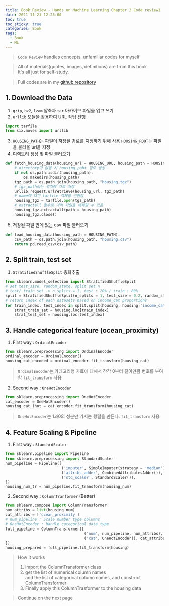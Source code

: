 ```yaml
---
title: Book Review - Hands on Machine Learning Chapter 2 Code review1
date: 2021-11-21 12:25:00
toc: true
toc_sticky: true
categories: Book
tags:
  - Book
  - ML
---
```

> `Code Review` handles concepts, unfamiliar codes for myself

> All of materials(quotes, images, definitions) are from this book.  
It's all just for self-study.

> Full codes are in my [github repository](https://github.com/temple17/hands-on-ml-practice) 

## 1. Download the Data
1. `gzip`, `bz2`, `lzam` 압축과 `tar` 아카이브 파일을 읽고 쓰기
2. `urllib` 모듈을 활용하여 URL 작업 진행
~~~python
import tarfile
from six.moves import urllib
~~~
3. `HOUSING_PATH`는 파일이 저장될 경로를 지정하기 위해 사용
`HOUSING_ROOT`는 파일을 불러올 url을 지정
4. 디렉토리 생성 및 파일 불러오기
~~~python
def fetch_housing_data(housing_url = HOUSING_URL, housing_path = HOUSING_PATH):
    # directory가 없을 시 housing_paht 경로 생성
    if not os.path.isdir(housing_path):
        os.makedirs(housing_path)
    tgz_path = os.path.join(housing_path, "housing.tgz")
    # tgz_path라는 위치에 자료 저장
    urllib.request.urlretrieve(housing_url, tgz_path)
    # name에 대한 tarfile 객체를 반환함
    housing_tgz = tarfile.open(tgz_path)
    # extractall 함수로 여러 파일을 해제할 수 있음
    housing_tgz.extractall(path = housing_path)
    housing_tgz.close()
~~~
5. 저장된 파일 안에 있는 csv 파일 불러오기
~~~python
def load_housing_data(housing_path = HOUSING_PATH):
    csv_path = os.path.join(housing_path, "housing.csv")
    return pd.read_csv(csv_path)
~~~

## 2. Split train, test set
1. `StratifiedShuffleSplit` 층화추출
~~~python
from sklearn.model_selection import StratifiedShuffleSplit
# set test_size, random_state, split set n
# test/ train set -> n_splits = 1, test : 20% / train : 80%
split = StratifiedShuffleSplit(n_splits = 1, test_size = 0.2, random_state=42)
# return index of each datasets based on income_cat proportions
for train_index, test_index in split.split(housing, housing['income_cat']):
    strat_train_set = housing.loc[train_index]
    strat_test_set = housing.loc[test_index]
~~~

## 3. Handle categorical feature (ocean_proximity)
1. First way : `OrdinalEncoder`
~~~python
from sklearn.preprocessing import OrdinalEncoder
ordinal_encoder = OrdinalEncoder()
housing_cat_encoded = ordinal_encoder.fit_transform(housing_cat)
~~~
> `OrdinalEncoder`는 카테고리형 자료에 대해서 각각 0부터 길이만큼 번호를 부여함
> `fit_transform` 사용

2. Second way : `OneHotEncoder`
~~~python
from sklearn.preprocessing import OneHotEncoder
cat_encoder = OneHotEncoder()
housing_cat_1hot = cat_encoder.fit_transform(housing_cat)
~~~
> `OneHotEncoder`는 1과0의 성분만 가지는 행렬을 만든다.
> `fit_transform` 사용

## 4. Feature Scaling & Pipeline
1. First way : `StandardScaler`
~~~python
from sklearn.pipeline import Pipeline
from sklearn.preprocessing import StandardScaler
num_pipeline = Pipeline([
                         ('imputer', SimpleImputer(strategy = 'median')),
                         ('attribs_adder', CombinedAttributesAdder()),
                         ('std_scaler', StandardScaler()),
])
housing_num_tr = num_pipeline.fit_transform(housing_num)
~~~

2. Second way : `ColumnTranformer` (Better)
~~~python
from sklearn.compose import ColumnTransformer
num_attribs = list(housing_num)
cat_attribs = ['ocean_proximity']
# num_pipeline : Scale number type columns
# OneHotEncoder : handle categorical data type
full_pipeline = ColumnTransformer([
                                   ('num', num_pipeline, num_attribs),
                                   ('cat', OneHotEncoder(), cat_attribs),
])
housing_prepared = full_pipeline.fit_transform(housing)
~~~
> How it works
  > 1. import the ColumnTransformer class
  > 2. get the list of numerical column names    
    and the list of categorical column names, and construct ColumnTransformer
  > 3. Finally apply this ColumnTrasformer to the housing data

> Continue on the next page